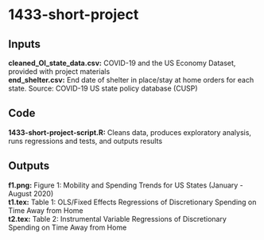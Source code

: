 # 1433-short-project

## Inputs
**cleaned_OI_state_data.csv:** COVID-19 and the US Economy Dataset, provided with project materials\
**end_shelter.csv:** End date of shelter in place/stay at home orders for each state. Source: COVID-19 US state policy database (CUSP)

## Code
**1433-short-project-script.R:** Cleans data, produces exploratory analysis, runs regressions and tests, and outputs results

## Outputs
**f1.png:** Figure 1: Mobility and Spending Trends for US States (January - August 2020)\
**t1.tex:** Table 1: OLS/Fixed Effects Regressions of Discretionary Spending on Time Away from Home\
**t2.tex:** Table 2: Instrumental Variable Regressions of Discretionary Spending on Time Away from Home
